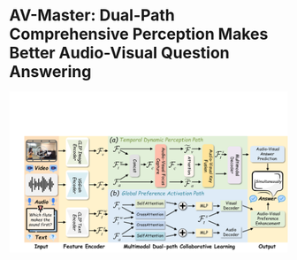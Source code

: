 # AV-Master: Dual-Path Comprehensive Perception Makes Better Audio-Visual Question Answering
![项目架构图](images/fig2-v5.png)
